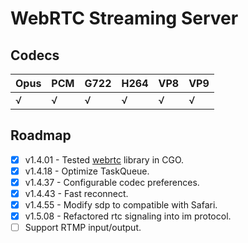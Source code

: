 # WebRTC Streaming Server

## Codecs

| Opus | PCM | G722 | H264 | VP8 | VP9 |
| :--- | :--- | :--- | :--- | :--- | :--- |
| √ | √ | √ | √ | √ | √ |

## Roadmap

- [x] v1.4.01 - Tested [webrtc](https://github.com/oddcancer/webrtc) library in CGO.  
- [x] v1.4.18 - Optimize TaskQueue.  
- [x] v1.4.37 - Configurable codec preferences.  
- [x] v1.4.43 - Fast reconnect.  
- [x] v1.4.55 - Modify sdp to compatible with Safari.  
- [x] v1.5.08 - Refactored rtc signaling into im protocol.  
- [ ] Support RTMP input/output.  
